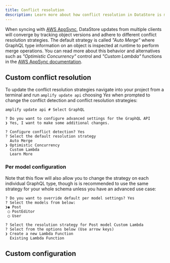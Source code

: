 ```yaml
---
title: Conflict resolution
description: Learn more about how conflict resolution in DataStore is managed and how to configure it.
---
```


When syncing with [AWS AppSync](https://aws.amazon.com/appsync/), DataStore updates from multiple clients will converge by tracking object versions and adhere to different conflict resolution strategies. The default strategy is called *"Auto Merge"* where GraphQL type information on an object is inspected at runtime to perform merge operations. You can read more about this behavior and alternatives such as *"Optimistic Concurrency"* control and *"Custom Lambda"* functions in the [AWS AppSync documentation](https://docs.aws.amazon.com/appsync/latest/devguide/conflict-detection-and-sync.html).

## Custom conflict resolution

To update the conflict resolution strategies navigate into your project from a terminal and run `amplify update api` choosing *Yes* when prompted to change the conflict detection and conflict resolution strategies:

```
amplify update api # Select GraphQL

? Do you want to configure advanced settings for the GraphQL API 
❯ Yes, I want to make some additional changes. 

? Configure conflict detection? Yes
? Select the default resolution strategy 
  Auto Merge 
❯ Optimistic Concurrency 
  Custom Lambda 
  Learn More 
```

### Per model configuration

Note that this flow will also allow you to change the strategy on each individual GraphQL type, though is is recommended to use the same strategy for your whole schema unless you have an advanced use case:

```
? Do you want to override default per model settings? Yes
? Select the models from below: 
❯◉ Post
 ◯ PostEditor
 ◯ User

? Select the resolution strategy for Post model Custom Lambda
? Select from the options below (Use arrow keys)
❯ Create a new Lambda Function 
  Existing Lambda Function 
```

## Custom configuration

<inline-fragment platform="js" src="~/lib/datastore/fragments/js/conflict.md"></inline-fragment>
<inline-fragment platform="ios" src="~/lib/datastore/fragments/ios/conflict.md"></inline-fragment>
<inline-fragment platform="android" src="~/lib/datastore/fragments/android/conflict.md"></inline-fragment>
